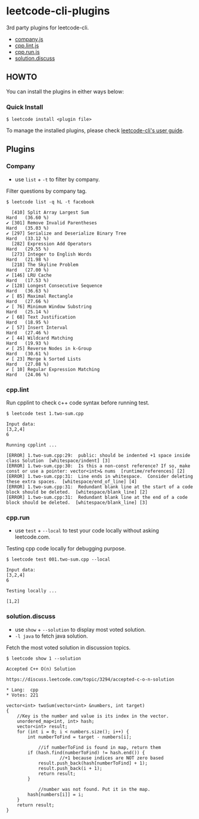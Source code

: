 # leetcode-cli-plugins
3rd party plugins for leetcode-cli.

* [company.js](#company)
* [cpp.lint.js](#cpplint)
* [cpp.run.js](#cpprun)
* [solution.discuss](#solutiondiscuss)

## HOWTO

You can install the plugins in either ways below:

### Quick Install

    $ leetcode install <plugin file>

To manage the installed plugins, please check [leetcode-cli's user guide](https://skygragon.github.io/leetcode-cli/commands#plugin).

## Plugins

### Company

* use `list` + `-t` to filter by company.

Filter questions by company tag.

    $ leetcode list -q hL -t facebook

      [410] Split Array Largest Sum                                      Hard   (36.60 %)
    ✔ [301] Remove Invalid Parentheses                                   Hard   (35.03 %)
    ✔ [297] Serialize and Deserialize Binary Tree                        Hard   (33.12 %)
      [282] Expression Add Operators                                     Hard   (29.55 %)
      [273] Integer to English Words                                     Hard   (21.98 %)
      [218] The Skyline Problem                                          Hard   (27.00 %)
    ✔ [146] LRU Cache                                                    Hard   (17.53 %)
    ✔ [128] Longest Consecutive Sequence                                 Hard   (36.63 %)
    ✔ [ 85] Maximal Rectangle                                            Hard   (27.66 %)
    ✔ [ 76] Minimum Window Substring                                     Hard   (25.14 %)
    ✔ [ 68] Text Justification                                           Hard   (18.95 %)
    ✔ [ 57] Insert Interval                                              Hard   (27.46 %)
    ✔ [ 44] Wildcard Matching                                            Hard   (19.93 %)
    ✔ [ 25] Reverse Nodes in k-Group                                     Hard   (30.61 %)
    ✔ [ 23] Merge k Sorted Lists                                         Hard   (27.08 %)
    ✔ [ 10] Regular Expression Matching                                  Hard   (24.06 %)

### cpp.lint

Run cpplint to check c++ code syntax before running test.

    $ leetcode test 1.two-sum.cpp

    Input data:
    [3,2,4]
    6

    Running cpplint ...

    [ERROR] 1.two-sum.cpp:29:  public: should be indented +1 space inside class Solution  [whitespace/indent] [3]
    [ERROR] 1.two-sum.cpp:30:  Is this a non-const reference? If so, make const or use a pointer: vector<int>& nums  [runtime/references] [2]
    [ERROR] 1.two-sum.cpp:31:  Line ends in whitespace.  Consider deleting these extra spaces.  [whitespace/end_of_line] [4]
    [ERROR] 1.two-sum.cpp:31:  Redundant blank line at the start of a code block should be deleted.  [whitespace/blank_line] [2]
    [ERROR] 1.two-sum.cpp:31:  Redundant blank line at the end of a code block should be deleted.  [whitespace/blank_line] [3]


### cpp.run

* use `test` + `--local` to test your code locally without asking leetcode.com.

Testing cpp code locally for debugging purpose.

    $ leetcode test 001.two-sum.cpp --local

    Input data:
    [3,2,4]
    6

    Testing locally ...

    [1,2]

### solution.discuss

* use `show` + `--solution` to display most voted solution.
* `-l java` to fetch java solution.

Fetch the most voted solution in discussion topics.

    $ leetcode show 1 --solution

    Accepted C++ O(n) Solution

    https://discuss.leetcode.com/topic/3294/accepted-c-o-n-solution

    * Lang:  cpp
    * Votes: 221

    vector<int> twoSum(vector<int> &numbers, int target)
    {
        //Key is the number and value is its index in the vector.
        unordered_map<int, int> hash;
        vector<int> result;
        for (int i = 0; i < numbers.size(); i++) {
            int numberToFind = target - numbers[i];

                //if numberToFind is found in map, return them
            if (hash.find(numberToFind) != hash.end()) {
                        //+1 because indices are NOT zero based
                result.push_back(hash[numberToFind] + 1);
                result.push_back(i + 1);
                return result;
            }

                //number was not found. Put it in the map.
            hash[numbers[i]] = i;
        }
        return result;
    }
